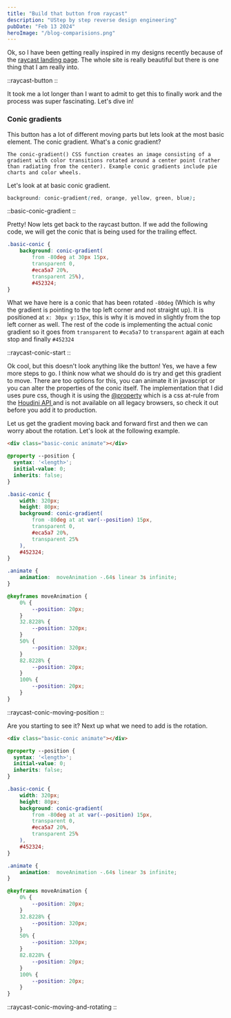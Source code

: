 ```yaml
---
title: "Build that button from raycast"
description: "UStep by step reverse design engineering"
pubDate: "Feb 13 2024"
heroImage: "/blog-comparisions.png"
---
```


Ok, so I have been getting really inspired in my designs recently because of the [raycast landing page](https://raycast.com). The whole site is really beautiful but there is one thing that I am really into.

::raycast-button
::

It took me a lot longer than I want to admit to get this to finally work and the process was super fascinating. Let's dive in!

### Conic gradients

This button has a lot of different moving parts but lets look at the most basic element. The conic gradient. What's a conic gradient?

`The conic-gradient() CSS function creates an image consisting of a gradient with color transitions rotated around a center point (rather than radiating from the center). Example conic gradients include pie charts and color wheels.`

Let's look at at basic conic gradient. 

```css
background: conic-gradient(red, orange, yellow, green, blue);
```

::basic-conic-gradient
::

Pretty! Now lets get back to the raycast button. If we add the following code, we will get the conic that is being used for the trailing effect.

```css
.basic-conic {
    background: conic-gradient(
        from -80deg at 30px 15px,
        transparent 0,
        #eca5a7 20%,
        transparent 25%),
        #452324;
}
```

What we have here is a conic that has been rotated `-80deg` (Which is why the gradient is pointing to the top left corner and not straight up). It is positioned at `x: 30px y:15px`, this is why it is moved in slightly from the top left corner as well. The rest of the code is implementing the actual conic gradient so it goes from `transparent` to `#eca5a7` to `transparent` again at each stop and finally `#452324` 

::raycast-conic-start
::

Ok cool, but this doesn't look anything like the button! Yes, we have a few more steps to go. I think now what we should do is try and get this gradient to move. There are too options for this, you can animate it in javascript or you can alter the properties of the conic itself. The implementation that I did uses pure css, though it is using the [@property](https://developer.mozilla.org/en-US/docs/Web/CSS/@property) which is a css at-rule from the [Houdini API ](https://developer.mozilla.org/en-US/docs/Web/API/Houdini_APIs) and is not available on all legacy browsers, so check it out before you add it to production.

Let us get the gradient moving back and forward first and then we can worry about the rotation. Let's look at the following example.

```html
<div class="basic-conic animate"></div>
```
```css
@property --position {
  syntax: '<length>'; 
  initial-value: 0;
  inherits: false;
}

.basic-conic {
    width: 320px;
    height: 80px;
    background: conic-gradient(
        from -80deg at at var(--position) 15px,
        transparent 0,
        #eca5a7 20%,
        transparent 25%
    ),
    #452324;
}

.animate {
    animation:  moveAnimation -.64s linear 3s infinite;
}

@keyframes moveAnimation {
    0% {
        --position: 20px;
    }
    32.8228% {
        --position: 320px;
    }
    50% {
        --position: 320px;
    }
    82.8228% {
        --position: 20px;
    }
    100% {
        --position: 20px;
    }
}

```

::raycast-conic-moving-position
::

Are you starting to see it? Next up what we need to add is the rotation.

```html
<div class="basic-conic animate"></div>
```
```css
@property --position {
  syntax: '<length>'; 
  initial-value: 0;
  inherits: false;
}

.basic-conic {
    width: 320px;
    height: 80px;
    background: conic-gradient(
        from -80deg at at var(--position) 15px,
        transparent 0,
        #eca5a7 20%,
        transparent 25%
    ),
    #452324;
}

.animate {
    animation:  moveAnimation -.64s linear 3s infinite;
}

@keyframes moveAnimation {
    0% {
        --position: 20px;
    }
    32.8228% {
        --position: 320px;
    }
    50% {
        --position: 320px;
    }
    82.8228% {
        --position: 20px;
    }
    100% {
        --position: 20px;
    }
}

```

::raycast-conic-moving-and-rotating
::